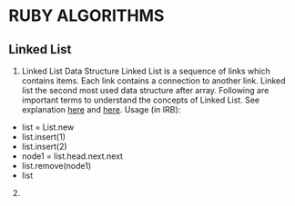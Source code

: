 RUBY ALGORITHMS
===============

Linked List
-----------

1. Linked List Data Structure
Linked List is a sequence of links which contains items. Each link contains a connection to another link. Linked list the second most used data structure after array. Following are important terms to understand the concepts of Linked List. See explanation [here](http://www.tutorialspoint.com/data_structures_algorithms/linked_lists_algorithm.htm) and [here](http://wlowry88.github.io/blog/2014/08/20/linked-lists-in-ruby/). Usage (in IRB):
* list = List.new
* list.insert(1)
* list.insert(2)
* node1 = list.head.next.next
* list.remove(node1)
* list

2.